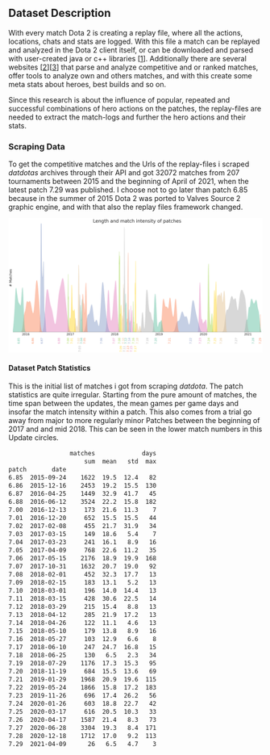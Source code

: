 ## Dataset Description ##

With every match Dota 2 is creating a replay file, where all the actions, locations, chats and stats are logged. With this file a match can be replayed and analyzed in the Dota 2 client itself, or can be downloaded and parsed with user-created java or c++ libraries [[1]]. Additionally there are several websites [[2]][[3]] that parse and analyze competitive and or ranked matches, offer tools to analyze own and others matches, and with this create some meta stats about heroes, best builds and so on.

Since this research is about the influence of popular, repeated and successful combinations of hero actions on the patches, the replay-files are needed to extract the match-logs and further the hero actions and their stats.

### Scraping Data ###
To get the competitive matches and the Urls of the replay-files i scraped *datdotas* archives through their API and got 32072 matches from 207 tournaments between 2015 and the beginning of April of 2021, when the latest patch 7.29 was published. I choose not to go later than patch 6.85 because in the summer of 2015 Dota 2 was ported to Valves Source 2 graphic engine, and with that also the replay files framework changed. 

![Dataset-Match-Distributions][img1]

#### Dataset Patch Statistics ####
This is the initial list of matches i got from scraping *datdota*. The patch statistics are quite irregular. Starting from the pure amount of matches, the time span between the updates, the mean games per game days and insofar the match intensity within a patch. This also comes from a trial go away from major to more regularly minor Patches between the beginning of 2017 and and mid 2018. This can be seen in the lower match numbers in this Update circles.

```
                 matches             days
                     sum  mean   std  max
patch       date                               
6.85  2015-09-24    1622  19.5  12.4   82
6.86  2015-12-16    2453  19.2  15.5  130
6.87  2016-04-25    1449  32.9  41.7   45
6.88  2016-06-12    3524  22.2  15.8  182
7.00  2016-12-13     173  21.6  11.3    7
7.01  2016-12-20     652  15.5  15.5   44
7.02  2017-02-08     455  21.7  31.9   34
7.03  2017-03-15     149  18.6   5.4    7
7.04  2017-03-23     241  16.1   8.9   16
7.05  2017-04-09     768  22.6  11.2   35
7.06  2017-05-15    2176  18.9  19.9  168
7.07  2017-10-31    1632  20.7  19.0   92
7.08  2018-02-01     452  32.3  17.7   13
7.09  2018-02-15     183  13.1   5.2   13
7.10  2018-03-01     196  14.0  14.4   13
7.11  2018-03-15     428  30.6  22.5   14
7.12  2018-03-29     215  15.4   8.8   13
7.13  2018-04-12     285  21.9  17.2   13
7.14  2018-04-26     122  11.1   4.6   13
7.15  2018-05-10     179  13.8   8.9   16
7.16  2018-05-27     103  12.9   6.6    8
7.17  2018-06-10     247  24.7  16.8   15
7.18  2018-06-25     130   6.5   2.3   34
7.19  2018-07-29    1176  17.3  15.3   95
7.20  2018-11-19     684  15.5  13.6   69
7.21  2019-01-29    1968  20.9  19.6  115
7.22  2019-05-24    1866  15.8  17.2  183
7.23  2019-11-26     696  17.4  26.2   56
7.24  2020-01-26     603  18.8  22.7   42
7.25  2020-03-17     616  20.5  10.3   33
7.26  2020-04-17    1587  21.4   8.3   73
7.27  2020-06-28    3304  19.3   8.4  171
7.28  2020-12-18    1712  17.0   9.2  113
7.29  2021-04-09      26   6.5   4.7    3
```



[1]:https://github.com/skadistats/clarity

[2]:https://www.dotabuff.com/esports/matches
[3]:https://www.opendota.com/matches
[4]:https://www.datdota.com/
[5]:https://www.dota2.com/reborn/part1
[img1]: ../figures/patchmatches_dist.png "Patch Match Distributions"
